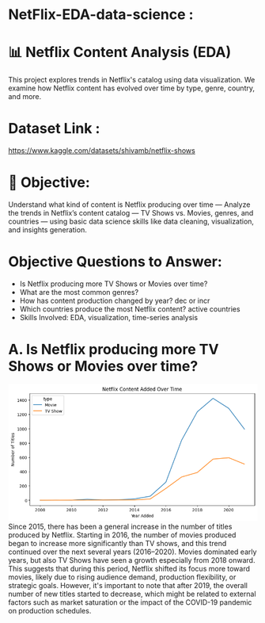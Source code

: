 # NetFlix-EDA-data-science :
# 📊 Netflix Content Analysis (EDA)
This project explores trends in Netflix's catalog using data visualization. We examine how Netflix content has evolved over time by type, genre, country, and more.
# Dataset Link :
https://www.kaggle.com/datasets/shivamb/netflix-shows 
# 🧠 Objective:
Understand what kind of content is Netflix producing over time — Analyze the trends in Netflix’s content catalog — TV Shows vs. Movies, genres, and countries — using basic data science skills like data cleaning, visualization, and insights generation.
# Objective Questions to Answer:
 * Is Netflix producing more TV Shows or Movies over time?
 * What are the most common genres?
 * How has content production changed by year? dec or incr
 * Which countries produce the most Netflix content? active countries
 * Skills Involved: EDA, visualization, time-series analysis

# A. Is Netflix producing more TV Shows or Movies over time?

![TV Shows vs Movies](téléchargement.png)
Since 2015, there has been a general increase in the number of titles produced by Netflix. Starting in 2016, the number of movies produced began to increase more significantly than TV shows, and this trend continued over the next several years (2016–2020).  Movies dominated early years, but also TV Shows have seen a growth especially from 2018 onward.
This suggests that during this period, Netflix shifted its focus more toward movies, likely due to rising audience demand, production flexibility, or strategic goals.
However, it's important to note that after 2019, the overall number of new titles started to decrease, which might be related to external factors such as market saturation or the impact of the COVID-19 pandemic on production schedules.

#
#
#
#
#
